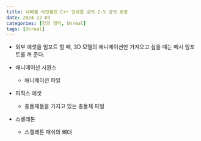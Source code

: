 ```yaml
---
title: 내배캠 사전캠프 C++ 언리얼 강의 2-5 강의 보충
date: 2024-12-03
categories: [강의 정리, Unreal]
tags: [Unreal]
---
```

- 외부 에셋을 임포트 할 때, 3D 모델의 애니메이션만 가져오고 싶을 때는 메시 임포트를 꺼 준다.

- 애니메이션 시퀀스
    - 애니메이션 파일
- 피직스 에셋
    - 충돌체들을 가지고 있는 충돌체 파일
- 스켈레톤
    - 스켈레톤 매쉬의 뼈대